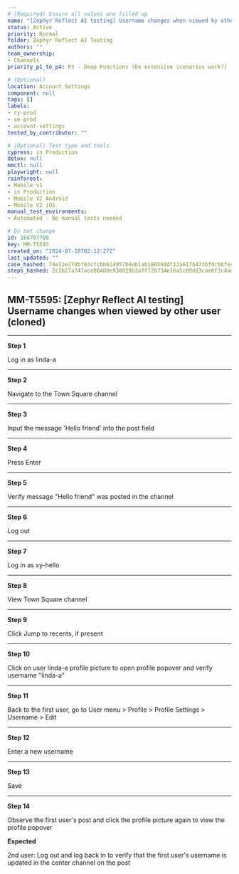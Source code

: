 ```yaml
---
# (Required) Ensure all values are filled up
name: "[Zephyr Reflect AI testing] Username changes when viewed by other user (cloned)"
status: Active
priority: Normal
folder: Zephyr Reflect AI Testing
authors: ""
team_ownership:
- Channels
priority_p1_to_p4: P3 - Deep Functions (Do extensive scenarios work?)

# (Optional)
location: Account Settings
component: null
tags: []
labels:
- cy-prod
- se-prod
- account-settings
tested_by_contributor: ""

# (Optional) Test type and tools
cypress: in Production
detox: null
mmctl: null
playwright: null
rainforest:
- Mobile v1
- in Production
- Mobile V2 Android
- Mobile V2 iOS
manual_test_environments:
- Automated - No manual tests needed

# Do not change
id: 168707708
key: MM-T5595
created_on: "2024-07-10T02:12:27Z"
last_updated: ""
case_hashed: 74e12e27dbf84cfcbb614957b4eb1ab180504df12a617b473bf0c66fe40a018eb375dcb40304403e228a5111e210ec98
steps_hashed: 2c2b27a747ace88400e938829b3aff720734e16a5c89dd3cae6f3c4ae2a9536572164e049fdf4dc52b9690a55138f63b
---
```


<!-- (Auto-generated) Based on frontmatter's "key" and "name" -->

## MM-T5595: [Zephyr Reflect AI testing] Username changes when viewed by other user (cloned)

---

**Step 1**

Log in as linda-a

---

**Step 2**

Navigate to the Town Square channel

---

**Step 3**

Input the message 'Hello friend' into the post field

---

**Step 4**

Press Enter

---

**Step 5**

Verify message "Hello friend" was posted in the channel

---

**Step 6**

Log out

---

**Step 7**

Log in as xy-hello

---

**Step 8**

View Town Square channel

---

**Step 9**

Click Jump to recents, if present

---

**Step 10**

Click on user linda-a profile picture to open profile popover and verify username "linda-a"

---

**Step 11**

Back to the first user, go to User menu > Profile > Profile Settings > Username > Edit

---

**Step 12**

Enter a new username

---

**Step 13**

Save

---

**Step 14**

Observe the first user's post and click the profile picture again to view the profile popover

**Expected**

2nd user: Log out and log back in to verify that the first user's username is updated in the center channel on the post
